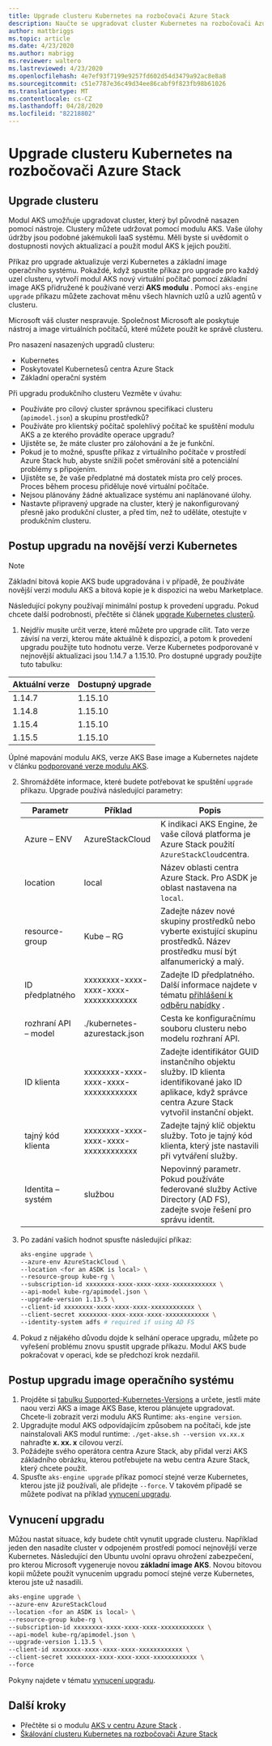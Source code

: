```yaml
---
title: Upgrade clusteru Kubernetes na rozbočovači Azure Stack
description: Naučte se upgradovat cluster Kubernetes na rozbočovači Azure Stack.
author: mattbriggs
ms.topic: article
ms.date: 4/23/2020
ms.author: mabrigg
ms.reviewer: waltero
ms.lastreviewed: 4/23/2020
ms.openlocfilehash: 4e7ef93f7199e9257fd602d54d3479a92ac8e8a8
ms.sourcegitcommit: c51e7787e36c49d34ee86cabf9f823fb98b61026
ms.translationtype: MT
ms.contentlocale: cs-CZ
ms.lasthandoff: 04/28/2020
ms.locfileid: "82218802"
---
```

# <a name="upgrade-a-kubernetes-cluster-on-azure-stack-hub"></a>Upgrade clusteru Kubernetes na rozbočovači Azure Stack

## <a name="upgrade-a-cluster"></a>Upgrade clusteru

Modul AKS umožňuje upgradovat cluster, který byl původně nasazen pomocí nástroje. Clustery můžete udržovat pomocí modulu AKS. Vaše úlohy údržby jsou podobné jakémukoli IaaS systému. Měli byste si uvědomit o dostupnosti nových aktualizací a použít modul AKS k jejich použití.

Příkaz pro upgrade aktualizuje verzi Kubernetes a základní image operačního systému. Pokaždé, když spustíte příkaz pro upgrade pro každý uzel clusteru, vytvoří modul AKS nový virtuální počítač pomocí základní image AKS přidružené k používané verzi **AKS modulu** . Pomocí `aks-engine upgrade` příkazu můžete zachovat měnu všech hlavních uzlů a uzlů agentů v clusteru. 

Microsoft váš cluster nespravuje. Společnost Microsoft ale poskytuje nástroj a image virtuálních počítačů, které můžete použít ke správě clusteru. 

Pro nasazení nasazených upgradů clusteru:

-   Kubernetes
-   Poskytovatel Kubernetesů centra Azure Stack
-   Základní operační systém

Při upgradu produkčního clusteru Vezměte v úvahu:

-   Používáte pro cílový cluster správnou specifikaci clusteru (`apimodel.json`) a skupinu prostředků?
-   Používáte pro klientský počítač spolehlivý počítač ke spuštění modulu AKS a ze kterého provádíte operace upgradu?
-   Ujistěte se, že máte cluster pro zálohování a že je funkční.
-   Pokud je to možné, spusťte příkaz z virtuálního počítače v prostředí Azure Stack hub, abyste snížili počet směrování sítě a potenciální problémy s připojením.
-   Ujistěte se, že vaše předplatné má dostatek místa pro celý proces. Proces během procesu přiděluje nové virtuální počítače.
-   Nejsou plánovány žádné aktualizace systému ani naplánované úlohy.
-   Nastavte připravený upgrade na cluster, který je nakonfigurovaný přesně jako produkční cluster, a před tím, než to uděláte, otestujte v produkčním clusteru.

## <a name="steps-to-upgrade-to-a-newer-kubernetes-version"></a>Postup upgradu na novější verzi Kubernetes

> [!Note]  
> Základní bitová kopie AKS bude upgradována i v případě, že používáte novější verzi modulu AKS a bitová kopie je k dispozici na webu Marketplace.

Následující pokyny používají minimální postup k provedení upgradu. Pokud chcete další podrobnosti, přečtěte si článek [upgrade Kubernetes clusterů](https://github.com/Azure/aks-engine/blob/master/docs/topics/upgrade.md).

1. Nejdřív musíte určit verze, které můžete pro upgrade cílit. Tato verze závisí na verzi, kterou máte aktuálně k dispozici, a potom k provedení upgradu použijte tuto hodnotu verze. Verze Kubernetes podporované v nejnovější aktualizaci jsou 1.14.7 a 1.15.10. Pro dostupné upgrady použijte tuto tabulku:

| Aktuální verze | Dostupný upgrade |
| --- | --- |
|1.14.7 | 1.15.10 |
|1.14.8 | 1.15.10 |
|1.15.4 | 1.15.10 |
|1.15.5 | 1.15.10 |

Úplné mapování modulu AKS, verze AKS Base image a Kubernetes najdete v článku [podporované verze modulu AKS](https://github.com/Azure/aks-engine/blob/master/docs/topics/azure-stack.md#supported-aks-engine-versions).

2. Shromážděte informace, které budete potřebovat ke spuštění `upgrade` příkazu. Upgrade používá následující parametry:

    | Parametr | Příklad | Popis |
    | --- | --- | --- |
    | Azure – ENV | AzureStackCloud | K indikaci AKS Engine, že vaše cílová platforma je Azure Stack použití `AzureStackCloud`centra. |
    | location | local | Název oblasti centra Azure Stack. Pro ASDK je oblast nastavena na `local`. |
    | resource-group | Kube – RG | Zadejte název nové skupiny prostředků nebo vyberte existující skupinu prostředků. Název prostředku musí být alfanumerický a malý. |
    | ID předplatného | xxxxxxxx-xxxx-xxxx-xxxx-xxxxxxxxxxxx | Zadejte ID předplatného. Další informace najdete v tématu [přihlášení k odběru nabídky](https://docs.microsoft.com/azure-stack/user/azure-stack-subscribe-services#subscribe-to-an-offer) . |
    | rozhraní API – model | ./kubernetes-azurestack.json | Cesta ke konfiguračnímu souboru clusteru nebo modelu rozhraní API. |
    | ID klienta | xxxxxxxx-xxxx-xxxx-xxxx-xxxxxxxxxxxx | Zadejte identifikátor GUID instančního objektu služby. ID klienta identifikované jako ID aplikace, když správce centra Azure Stack vytvořil instanční objekt. |
    | tajný kód klienta | xxxxxxxx-xxxx-xxxx-xxxx-xxxxxxxxxxxx | Zadejte tajný klíč objektu služby. Toto je tajný kód klienta, který jste nastavili při vytváření služby. |
    | Identita – systém | službou | Nepovinný parametr. Pokud používáte federované služby Active Directory (AD FS), zadejte svoje řešení pro správu identit. |

3. Po zadání vašich hodnot spusťte následující příkaz:

    ```bash  
    aks-engine upgrade \
    --azure-env AzureStackCloud \
    --location <for an ASDK is local> \
    --resource-group kube-rg \
    --subscription-id xxxxxxxx-xxxx-xxxx-xxxx-xxxxxxxxxxxx \
    --api-model kube-rg/apimodel.json \
    --upgrade-version 1.13.5 \
    --client-id xxxxxxxx-xxxx-xxxx-xxxx-xxxxxxxxxxxx \
    --client-secret xxxxxxxx-xxxx-xxxx-xxxx-xxxxxxxxxxxx \
    --identity-system adfs # required if using AD FS
    ```

4.  Pokud z nějakého důvodu dojde k selhání operace upgradu, můžete po vyřešení problému znovu spustit upgrade příkazu. Modul AKS bude pokračovat v operaci, kde se předchozí krok nezdařil.

## <a name="steps-to-only-upgrade-the-os-image"></a>Postup upgradu image operačního systému

1. Projděte si [tabulku Supported-Kubernetes-Versions](https://github.com/Azure/aks-engine/blob/master/docs/topics/azure-stack.md#supported-kubernetes-versions) a určete, jestli máte naou verzi AKS a image AKS Base, kterou plánujete upgradovat. Chcete-li zobrazit verzi modulu AKS Runtime: `aks-engine version`.
2. Upgradujte modul AKS odpovídajícím způsobem na počítači, kde jste nainstalovali AKS modul runtime: `./get-akse.sh --version vx.xx.x` nahraďte **x. xx. x** cílovou verzí.
3. Požádejte svého operátora centra Azure Stack, aby přidal verzi AKS základního obrázku, kterou potřebujete na webu centra Azure Stack, který chcete použít.
4. Spusťte `aks-engine upgrade` příkaz pomocí stejné verze Kubernetes, kterou jste již používali, ale přidejte `--force`. V takovém případě se můžete podívat na příklad [vynucení upgradu](#forcing-an-upgrade).


## <a name="forcing-an-upgrade"></a>Vynucení upgradu

Můžou nastat situace, kdy budete chtít vynutit upgrade clusteru. Například jeden den nasadíte cluster v odpojeném prostředí pomocí nejnovější verze Kubernetes. Následující den Ubuntu uvolní opravu ohrožení zabezpečení, pro kterou Microsoft vygeneruje novou **základní image AKS**. Novou bitovou kopii můžete použít vynucením upgradu pomocí stejné verze Kubernetes, kterou jste už nasadili.

```bash  
aks-engine upgrade \
--azure-env AzureStackCloud   
--location <for an ASDK is local> \
--resource-group kube-rg \
--subscription-id xxxxxxxx-xxxx-xxxx-xxxx-xxxxxxxxxxxx \
--api-model kube-rg/apimodel.json \
--upgrade-version 1.13.5 \
--client-id xxxxxxxx-xxxx-xxxx-xxxx-xxxxxxxxxxxx \
--client-secret xxxxxxxx-xxxx-xxxx-xxxx-xxxxxxxxxxxx \
--force
```

Pokyny najdete v tématu [vynucení upgradu](https://github.com/Azure/aks-engine/blob/master/docs/topics/upgrade.md#force-upgrade).

## <a name="next-steps"></a>Další kroky

- Přečtěte si o modulu [AKS v centru Azure Stack](azure-stack-kubernetes-aks-engine-overview.md) .
- [Škálování clusteru Kubernetes na rozbočovači Azure Stack](azure-stack-kubernetes-aks-engine-scale.md)